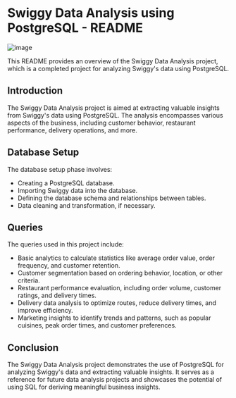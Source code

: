 # Swiggy Data Analysis using PostgreSQL - README

![image](https://github.com/Namratha-Venkatesh/Swiggy-Data-Analysis-Using-PostgreSQL/assets/130853849/84316da4-c23d-4a40-8f12-189909699669)


This README provides an overview of the Swiggy Data Analysis project, which is a completed project for analyzing Swiggy's data using PostgreSQL.

## Introduction

The Swiggy Data Analysis project is aimed at extracting valuable insights from Swiggy's data using PostgreSQL. The analysis encompasses various aspects of the business, including customer behavior, restaurant performance, delivery operations, and more.

## Database Setup

The database setup phase involves:

- Creating a PostgreSQL database.
- Importing Swiggy data into the database.
- Defining the database schema and relationships between tables.
- Data cleaning and transformation, if necessary.

## Queries

The queries used in this project include:

- Basic analytics to calculate statistics like average order value, order frequency, and customer retention.
- Customer segmentation based on ordering behavior, location, or other criteria.
- Restaurant performance evaluation, including order volume, customer ratings, and delivery times.
- Delivery data analysis to optimize routes, reduce delivery times, and improve efficiency.
- Marketing insights to identify trends and patterns, such as popular cuisines, peak order times, and customer preferences.

## Conclusion

The Swiggy Data Analysis project demonstrates the use of PostgreSQL for analyzing Swiggy's data and extracting valuable insights. It serves as a reference for future data analysis projects and showcases the potential of using SQL for deriving meaningful business insights.
